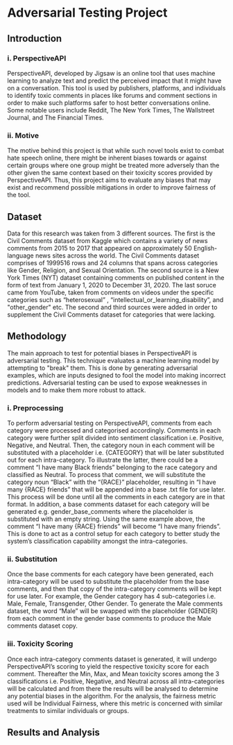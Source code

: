 # Adversarial Testing Project

## Introduction

### i. PerspectiveAPI
PerspectiveAPI, developed by Jigsaw is an online tool that uses machine learning to analyze text and predict the perceived impact that it might have on a conversation. This tool is used by publishers, platforms, and individuals to identify toxic comments in places like forums and comment sections in order to make such platforms safer to host better conversations online. Some notable users include Reddit, The New York Times, The Wallstreet Journal, and The Financial Times.  

### ii. Motive
The motive behind this project is that while such novel tools exist to combat hate speech online, there might be inherent biases towards or against certain groups where one group might be treated more adversely than the other given the same context based on their toxicity scores provided by PerspectiveAPI. Thus, this project aims to evaluate any biases that may exist and recommend possible mitigations in order to improve fairness of the tool. 

## Dataset
Data for this research was taken from 3 different sources. The first is the Civil Comments dataset from Kaggle which contains a variety of news comments from 2015 to 2017 that appeared on approximately 50 English-language news sites across the world. The Civil Comments dataset comprises of 1999516 rows and 24 columns that spans across categories like Gender, Religion, and Sexual Orientation. The second source is a New York Times (NYT) dataset containing comments on published content in the form of text from January 1, 2020 to December 31, 2020. The last soruce came from YouTube, taken from comments on videos under the specific categories such as “heterosexual” , “intellectual_or_learning_disability”, and "other_gender" etc. The second and third sources were added in order to supplement the Civil Comments dataset for categories that were lacking.

## Methodology

The main approach to test for potential biases in PerspectiveAPI is adversarial testing. This technique evaluates a machine learning model by attempting to "break" them. This is done by generating adversarial examples, which are inputs designed to fool the model into making incorrect predictions. Adversarial testing can be used to expose weaknesses in models and to make them more robust to attack.

### i. Preprocessing
To perform adversarial testing on PerspectiveAPI, comments from each category were processed and categorised accordingly. Comments in each category were further split divided into sentiment classification i.e. Positive, Negative, and Neutral. Then, the category noun in each comment will be substituted with a placeholder i.e. {CATEGORY} that will be later substituted out for each intra-category. To illustrate the latter, there could be a comment “I have many Black friends” belonging to the race category and classified as Neutral. To process that comment, we will substitute the category noun “Black” with the “{RACE}” placeholder, resulting in “I have many {RACE} friends” that will be appended into a base .txt file for use later. This process will be done until all the comments in each category are in that format. In addition, a base comments dataset for each category will be generated e.g. gender_base_comments where the placeholder is substituted with an empty string. Using the same example above, the comment “I have many {RACE} friends” will become “I have many friends”. This is done to act as a control setup for each category to better study the system’s classification capability amongst the intra-categories.   

### ii. Substitution
Once the base comments for each category have been generated, each intra-category will be used to substitute the placeholder from the base comments, and then that copy of the intra-category comments will be kept for use later. For example, the Gender category has 4 sub-categories i.e. Male, Female, Transgender, Other Gender. To generate the Male comments dataset, the word “Male” will be swapped with the placeholder {GENDER} from each comment in the gender base comments to produce the Male comments dataset copy. 

### iii. Toxicity Scoring
Once each intra-category comments dataset is generated, it will undergo PerspectiveAPI’s scoring to yield the respective toxicity score for each comment. Thereafter the Min, Max, and Mean toxicity scores among the 3 classifications i.e. Positive, Negative, and Neutral across all intra-categories will be calculated and from there the results will be analysed to determine any potential biases in the algorithm. For the analysis, the fairness metric used will be Individual Fairness, where this metric is concerned with similar treatments to similar individuals or groups.

## Results and Analysis
